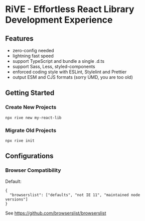 # RiVE - Effortless React Library Development Experience

## Features

- zero-config needed
- lightning fast speed
- support TypeScript and bundle a single .d.ts
- support Sass, Less, styled-components
- enforced coding style with ESLint, Stylelint and Prettier
- output ESM and CJS formats (sorry UMD, you are too old)

## Getting Started

### Create New Projects

```
npx rive new my-react-lib
```

### Migrate Old Projects

```
npx rive init
```

## Configurations

### Browser Compatibility

Default:

```jsonc
{
  "browserslist": ["defaults", "not IE 11", "maintained node versions"]
}
```

See <https://github.com/browserslist/browserslist>

